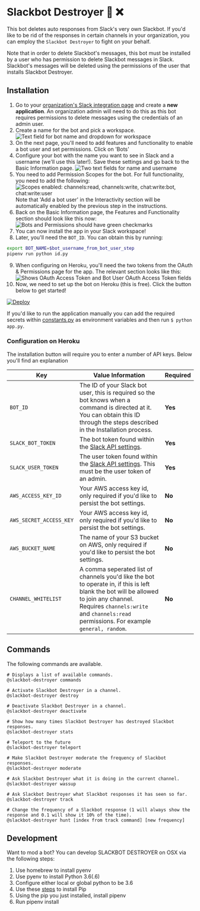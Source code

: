 # Slackbot Destroyer :mega: :x: 

This bot deletes auto responses from Slack's very own Slackbot. If you'd like to be rid of the responses in certain channels in your organization, you can employ the `Slackbot Destroyer` to fight on your behalf.

Note that in order to delete Slackbot's messages, this bot must be installed by a user who has permission to delete Slackbot messages in Slack. Slackbot's messages will be deleted using the permissions of the user that installs Slackbot Destroyer.

## Installation

1. Go to your [organization's Slack integration page](https://api.slack.com/apps) and create a **new application**. An organization admin will need to do this as this bot requires permissions to delete messages using the credentials of an admin user.
2. Create a name for the bot and pick a workspace.
  ![Text field for bot name and dropdown for workspace](./docs/new-app.png)
3. On the next page, you'll need to add features and functionality to enable a bot user and set permissions. Click on 'Bots'
4. Configure your bot with the name you want to see in Slack and a username (we'll use this later!). Save these settings and go back to the Basic Information page.
  ![Two text fields for name and username](./docs/bot-user.png)
5. You need to add Permission Scopes for the bot. For full functionality, you need to add the following:
  ![Scopes enabled: channels:read, channels:write, chat:write:bot, chat:write:user](./docs/permissions-scopes.png)
  Note that 'Add a bot user' in the Interactivity section will be automatically enabled by the previous step in the instructions.
6. Back on the Basic Information page, the Features and Functionality section should look like this now:
  ![Bots and Permissions should have green checkmarks](./docs/features-functionality.png)
7. You can now install the app in your Slack workspace!
8. Later, you'll need the `BOT_ID`. You can obtain this by running:
  ```bash
  export BOT_NAME=$bot_username_from_bot_user_step
  pipenv run python id.py
  ```
9. When configuring on Heroku, you'll need the two tokens from the OAuth & Permissions page for the app. The relevant section looks like this:
  ![Shows OAuth Access Token and Bot User OAuth Access Token fields](./docs/tokens.png)
10. Now, we need to set up the bot on Heroku (this is free). Click the button below to get started!

[![Deploy](assets/heroku_button.png)](https://heroku.com/deploy?template=https://github.com/UnitedIncome/slackbot-destroyer/master)

If you'd like to run the application manually you can add the required secrets within [constants.py](constants.py) as environment variables and then run `$ python app.py`.

### Configuration on Heroku

The installation button will require you to enter a number of API keys. Below you'll find an explanation 

| Key  | Value Information | Required |
| ------------- | ------------- | ------------- |
| `BOT_ID`  | The ID of your Slack bot user, this is required so the bot knows when a command is directed at it. You can obtain this ID through the steps described in the Installation process.  | **Yes** |
| `SLACK_BOT_TOKEN`  | The bot token found within the [Slack API settings](https://api.slack.com/bot-users).  | **Yes** |
| `SLACK_USER_TOKEN`  | The user token found within the [Slack API settings](https://api.slack.com/bot-users). This must be the user token of an admin.  | **Yes** |
| `AWS_ACCESS_KEY_ID`  | Your AWS access key id, only required if you'd like to persist the bot settings.  | **No** |
| `AWS_SECRET_ACCESS_KEY`  | Your AWS access key id, only required if you'd like to persist the bot settings.  | **No** |
| `AWS_BUCKET_NAME` | The name of your S3 bucket on AWS, only required if you'd like to persist the bot settings.  | **No**  |
| `CHANNEL_WHITELIST`  | A comma seperated list of channels you'd like the bot to operate in, if this is left blank the bot will be allowed to join any channel. Requires `channels:write` and `channels:read` permissions. For example `general, random`.  | **No** |

## Commands

The following commands are available.

```
# Displays a list of available commands.
@slackbot-destroyer commands

# Activate Slackbot Destroyer in a channel.
@slackbot-destroyer destroy

# Deactivate Slackbot Destroyer in a channel.
@slackbot-destroyer deactivate

# Show how many times Slackbot Destroyer has destroyed Slackbot responses.
@slackbot-destroyer stats

# Teleport to the future
@slackbot-destroyer teleport

# Make Slackbot Destroyer moderate the frequency of Slackbot responses.
@slackbot-destroyer moderate

# Ask Slackbot Destroyer what it is doing in the current channel.
@slackbot-destroyer wassup

# Ask Slackbot Destroyer what Slackbot responses it has seen so far.
@slackbot-destroyer track

# Change the frequency of a Slackbot response (1 will always show the response and 0.1 will show it 10% of the time).
@slackbot-destroyer hunt [index from track command] [new frequency]
```

## Development

Want to mod a bot? You can develop SLACKBOT DESTROYER on OSX via the following steps:

1. Use homebrew to install pyenv
2. Use pyenv to install Python 3.6(.6)
3. Configure either local or global python to be 3.6
4. Use these [steps](https://pip.pypa.io/en/stable/installing/) to install Pip
5. Using the pip you just installed, install pipenv
6. Run pipenv install
